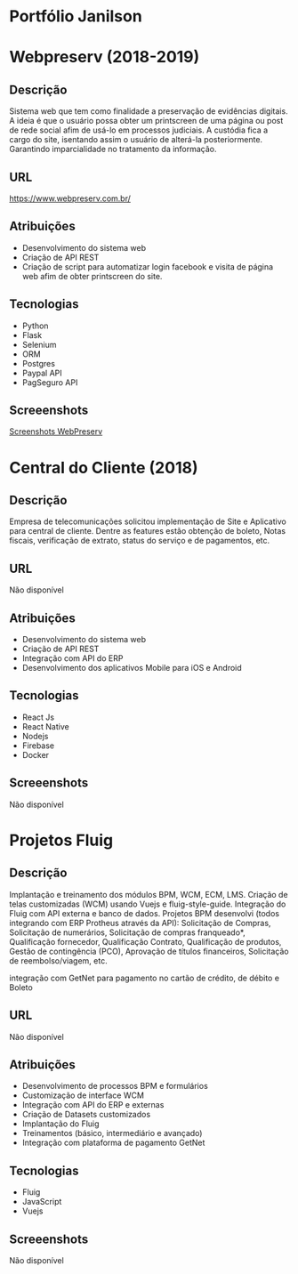 # Portfólio Janilson 
# Webpreserv (2018-2019)
## Descrição
<p>Sistema web que tem como finalidade a preservação de evidências digitais. A ideia é que o usuário possa obter um printscreen de uma página ou post de rede social afim de usá-lo em processos judiciais. A custódia fica a cargo do site, isentando assim o usuário de alterá-la posteriormente. Garantindo imparcialidade no tratamento da informação.
</p>

## URL
https://www.webpreserv.com.br/
 
## Atribuições
- Desenvolvimento do sistema web
- Criação de API REST
- Criação de script para automatizar login facebook e visita de página web afim de obter printscreen do site.

## Tecnologias
- Python
- Flask
- Selenium
- ORM
- Postgres
- Paypal API
- PagSeguro API

## Screeenshots
[Screenshots WebPreserv](webpreserv/webpreserv.md)


# Central do Cliente (2018)
## Descrição
<p>Empresa de telecomunicações solicitou implementação de Site e Aplicativo para central de cliente. Dentre as features estão obtenção de boleto, Notas fiscais, verificação de extrato, status do serviço e de pagamentos, etc.
</p>

## URL
Não disponível
 
## Atribuições
- Desenvolvimento do sistema web
- Criação de API REST
- Integração com API do ERP
- Desenvolvimento dos aplicativos Mobile para iOS e Android

## Tecnologias
- React Js
- React Native
- Nodejs
- Firebase
- Docker

## Screeenshots
Não disponível


# Projetos Fluig
## Descrição
<p>
Implantação e treinamento dos módulos BPM, WCM, ECM, LMS. Criação de telas customizadas (WCM) usando Vuejs e fluig-style-guide. Integração do Fluig com API externa e banco de dados.
Projetos BPM desenvolvi (todos integrando com ERP Protheus através da API):
Solicitação de Compras, Solicitação de numerários, Solicitação de compras franqueado*, Qualificação fornecedor, Qualificação Contrato, Qualificação de produtos, Gestão de contingência (PCO), Aprovação de títulos financeiros, Solicitação de reembolso/viagem, etc. 
</p>
<p>integração com GetNet para pagamento no cartão de crédito, de débito e Boleto</p>

## URL
Não disponível
 
## Atribuições
- Desenvolvimento de processos BPM e formulários
- Customização de interface WCM
- Integração com API do ERP e externas
- Criação de Datasets customizados
- Implantação do Fluig
- Treinamentos (básico, intermediário e avançado)
- Integração com plataforma de pagamento GetNet

## Tecnologias
- Fluig
- JavaScript
- Vuejs

## Screeenshots
Não disponível


